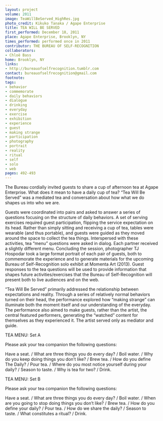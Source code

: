 ```yaml
---
layout: project
volume: 2011
image: TeaWillBeServed_HighRes.jpg
photo_credit: Kikuko Tanaka / Agape Enterprise
title: TEA WILL BE SERVED
first_performed: December 18, 2011
place: Agape Enterprise, Brooklyn, NY
times_performed: performed once in 2011
contributor: THE BUREAU OF SELF-RECOGNITION
collaborators:
- Chloë Bass
home: Brooklyn, NY
links:
- http://bureauofselfrecognition.tumblr.com
contact: bureauofselfrecognition@gmail.com
footnote:
tags:
- behavior
- commemorate
- daily behaviors
- dialogue
- drinking
- everyday
- exercise
- exhibition
- experience
- guest
- making strange
- participation
- photography
- portrait
- reality
- ritual
- self
- solo
- web
pages: 492-493
---
```


The Bureau cordially invited guests to share a cup of afternoon tea at Agape Enterprise. What does it mean to have a daily cup of tea? “Tea Will Be Served” was a mediated tea and conversation about how what we do shapes us into who we are.

Guests were coordinated into pairs and asked to answer a series of questions focusing on the structure of daily behaviors. A set of serving exercises required guest participation, flipping the service expectation on its head. Rather than simply sitting and receiving a cup of tea, tables were wearable (and thus portable), and guests were guided as they moved around the space to collect the tea things. Interspersed with these activities, tea “menu” questions were asked in dialog. Each partner received a slightly different menu. Concluding the session, photographer TJ Hospodar took a large format portrait of each pair of guests, both to commemorate the experience and to generate materials for the upcoming Bureau of Self-Recognition solo exhibit at Momenta Art (2013). Guest responses to the tea questions will be used to provide information that shapes future activities/exercises that the Bureau of Self-Recognition will present both to live audiences and on the web.

“Tea Will Be Served” primarily addressed the relationship between expectations and reality. Through a series of relatively normal behaviors turned on their head, the performance explored how “making strange” can illuminate both the moment itself and our understanding of the everyday. The performance also aimed to make guests, rather than the artist, the central featured performers, generating the “watched” content for themselves as they experienced it. The artist served only as mediator and guide.

TEA MENU: Set A

Please ask your tea companion the following questions:

Have a seat. / What are three things you do every day? / Boil water. / Why do you keep doing things you don’t like? / Brew tea. / How do you define The Daily? / Pour tea. / Where do you most notice yourself during your daily? / Season to taste. / Why is tea for two? / Drink.

TEA MENU: Set B

Please ask your tea companion the following questions:

Have a seat. / What are three things you do every day? / Boil water. / When are you going to stop doing things you don’t like? / Brew tea. / How do you define your daily? / Pour tea. / How do we share the daily? / Season to taste. / What constitutes a ritual? / Drink.
